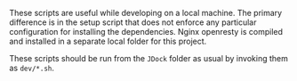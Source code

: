 These scripts are useful while developing on a local machine. The primary difference is in the setup script that does not enforce any particular configuration for installing the dependencies. Nginx openresty is compiled and installed in a separate local folder for this project.

These scripts should be run from the `JDock` folder as usual by invoking them as `dev/*.sh`.

